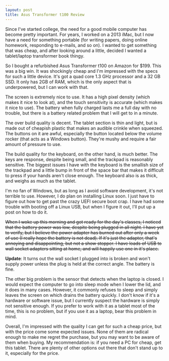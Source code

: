 ```yaml
---
layout: post
title: Asus Transformer t100 Review
---
```


Since I've started college, the need for a good mobile computer has become pretty important. For years, I worked on a 2013 iMac, but I now have a need for something portable (for writing papers, doing online homework, responding to e-mails, and so on). I wanted to get something that was cheap, and after looking around a little, decided I wanted a tablet/laptop transformer book thingy.

So I bought a refurbished Asus Transformer t100 on Amazon for $199. This was a big win. It was shockingly cheap and I'm impressed with the specs for such a little device. It's got a quad core 1.3 GHz processor and a 32 GB SSD. It only has 2GB of RAM, which is the only aspect that is underpowered, but I can work with that.

The screen is extremely nice to use. It has a high pixel density (which makes it nice to look at), and the touch sensitivity is accurate (which makes it nice to use). The battery when fully charged lasts me a full day with no trouble, but there is a battery related problem that I will get to in a minute.

The over build quality is decent. The tablet section is thin and light, but is made out of cheapish plastic that makes an audible crinkle when squeezed. The buttons on it are awful, especially the button located below the volume rocker (that acts as a Windows button). They're mushy and require a fair amount of pressure to use.

The build quality for the keyboard, on the other hand, is much better. The keys are response, despite being small, and the trackpad is reasonably sensitive. The biggest issues I have with the keyboard is the smallish size of the trackpad and a little bump in front of the space bar that makes it difficult to press if your hands aren't close enough. The keyboard also is as thick, and weighs as much as the tablet.

I'm no fan of Windows, but as long as I avoid software development, it's not terrible to use. However, I do plan on installing Linux soon. I just have to figure out how to get past the crazy UEFI secure boot crap. I have had some trouble with booting off a Linux USB, but when I figure it out, I'll put up a post on how to do it.

<strike>When I woke up this morning and got ready for the day's classes, I noticed that the battery power was low, despite being plugged in all night. I have yet to verify, but I believe the power adapter has burned out after only a week of use (I really hope the battery is not dead). If it's just the adapter, that's annoying and disappointing, but not a show stopper. I have loads of USB to wall socket adapters sitting at home, and will happily use one in it's place.</strike>

**Update**: It turns out the wall socket I plugged into is broken and won't supply power unless the plug is held at the correct angle. The battery is fine.

The other big problem is the sensor that detects when the laptop is closed. I would expect the computer to go into sleep mode when I lower the lid, and it does in many cases. However, it commonly refuses to sleep and simply leaves the screen on which drains the battery quickly. I don't know if it's a hardware or software issue, but I currently suspect the hardware is simply not sensitive enough. If you prefer to work with it as a tablet most of the time, this is no problem, but if you use it as a laptop, bear this problem in mind.

Overall, I'm impressed with the quality I can get for such a cheap price, but with the price come some expected issues. None of them are radical enough to make me regret the purchase, but you may want to be aware of them when buying. My recommendation is: if you need a PC for cheap, get this tablet. There are plenty of other options out there that don't stand up to it, especially for the price.
